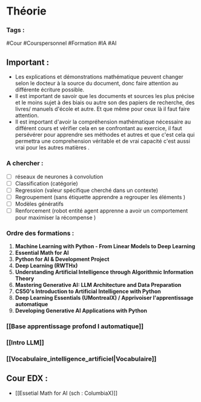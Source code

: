 # Théorie 
### Tags :
#Cour #Courspersonnel #Formation  #IA #AI 

## Important :
- Les explications et démonstrations mathématique peuvent changer selon le docteur à la source du document, donc faire attention au différente écriture possible. 
- Il est important de savoir que les documents et sources les plus précise et le moins sujet à des biais ou autre son des papiers de recherche, des livres/ manuels d'école et autre. Et que même pour ceux là il faut faire attention. 
- Il est important d'avoir la compréhension mathématique nécessaire au différent cours et vérifier cela en se confrontant au exercice, il faut persévérer pour apprendre ses méthodes et autres et que c'est cela qui permettra une comprehension véritable et de vrai capacité c'est aussi vrai pour les autres matières . 

### A chercher :
- [ ] réseaux de neurones à convolution
- [ ]  Classification (catégorie)
- [ ] Regression (valeur spécifique cherché dans un contexte)
- [ ] Regroupement (sans étiquette apprendre a regrouper les éléments )
- [ ] Modèles génératifs 
- [ ] Renforcement (robot entité agent apprenne a avoir un comportement pour maximiser la récompense )

### Ordre des formations : 
1. **Machine Learning with Python - From Linear Models to Deep Learning**
2. **Essential Math for AI**
3. **Python for AI & Development Project**
4. **Deep Learning (RWTHx)**
5. **Understanding Artificial Intelligence through Algorithmic Information Theory**
6. **Mastering Generative AI: LLM Architecture and Data Preparation**
7. **CS50's Introduction to Artificial Intelligence with Python**
8. **Deep Learning Essentials (UMontrealX) / Apprivoiser l'apprentissage automatique**
9. **Developing Generative AI Applications with Python**

### [[Base apprentissage profond I automatique]]
### [[Intro LLM]]
### [[Vocabulaire_intelligence_artificiel|Vocabulaire]]

## Cour EDX : 
- [[Essetial Math for AI (sch : ColumbiaX)]]
